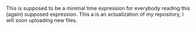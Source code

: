 

This is supposed to be a minimal time expression for everybody reading this (again) supposed expression.
 This a is an actualization of my repository, I will soon uploading new files.




